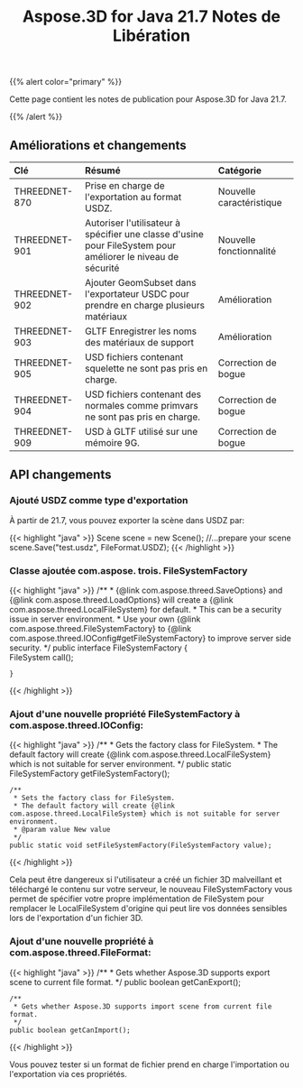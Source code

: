 ﻿---
title: Aspose.3D for Java 21.7 Notes de Libération
type: docs
weight: 6
url: /fr/java/aspose-3d-for-java-21-7-release-notes/
---
{{% alert color="primary" %}}

Cette page contient les notes de publication pour Aspose.3D for Java 21.7.

{{% /alert %}}
## **Améliorations et changements**

|**Clé**|**Résumé**|**Catégorie**|
|:- |:- |:- |
|THREEDNET-870 |Prise en charge de l'exportation au format USDZ.|Nouvelle caractéristique|
|THREEDNET-901 |Autoriser l'utilisateur à spécifier une classe d'usine pour FileSystem pour améliorer le niveau de sécurité|Nouvelle fonctionnalité|
|THREEDNET-902 |Ajouter GeomSubset dans l'exportateur USDC pour prendre en charge plusieurs matériaux|Amélioration|
|THREEDNET-903 |GLTF Enregistrer les noms des matériaux de support|Amélioration|
|THREEDNET-905 |USD fichiers contenant squelette ne sont pas pris en charge.|Correction de bogue|
|THREEDNET-904 |USD fichiers contenant des normales comme primvars ne sont pas pris en charge.|Correction de bogue|
|THREEDNET-909 |USD à GLTF utilisé sur une mémoire 9G.|Correction de bogue|





## API changements ##



### Ajouté USDZ comme type d'exportation ###

À partir de 21.7, vous pouvez exporter la scène dans USDZ par:

{{< highlight "java" >}}
    Scene scene = new Scene();
    //...prepare your scene
    scene.Save("test.usdz", FileFormat.USDZ);
{{< /highlight >}}


### Classe ajoutée com.aspose. trois. FileSystemFactory ###


{{< highlight "java" >}}
    /**
    * {@link com.aspose.threed.SaveOptions} and {@link com.aspose.threed.LoadOptions} will create a {@link com.aspose.threed.LocalFileSystem} for default.
    * This can be a security issue in server environment.
    * Use your own {@link com.aspose.threed.FileSystemFactory} to {@link com.aspose.threed.IOConfig#getFileSystemFactory} to improve server side security.
    */
    public interface FileSystemFactory
    {    
        FileSystem call();
        
    }
{{< /highlight >}}


### Ajout d'une nouvelle propriété FileSystemFactory à com.aspose.threed.IOConfig:


{{< highlight "java" >}}
    /**
     * Gets the factory class for FileSystem.
     * The default factory will create {@link com.aspose.threed.LocalFileSystem} which is not suitable for server environment.
     */
    public static FileSystemFactory getFileSystemFactory();
    
    /**
     * Sets the factory class for FileSystem.
     * The default factory will create {@link com.aspose.threed.LocalFileSystem} which is not suitable for server environment.
     * @param value New value
     */
    public static void setFileSystemFactory(FileSystemFactory value);

{{< /highlight >}}



Cela peut être dangereux si l'utilisateur a créé un fichier 3D malveillant et téléchargé le contenu sur votre serveur, le nouveau FileSystemFactory vous permet de spécifier votre propre implémentation de FileSystem pour remplacer le LocalFileSystem d'origine qui peut lire vos données sensibles lors de l'exportation d'un fichier 3D.







### Ajout d'une nouvelle propriété à com.aspose.threed.FileFormat:

{{< highlight "java" >}}
    /**
     * Gets whether Aspose.3D supports export scene to current file format.
     */
    public boolean getCanExport();
    
    /**
     * Gets whether Aspose.3D supports import scene from current file format.
     */
    public boolean getCanImport();

{{< /highlight >}}

Vous pouvez tester si un format de fichier prend en charge l'importation ou l'exportation via ces propriétés.